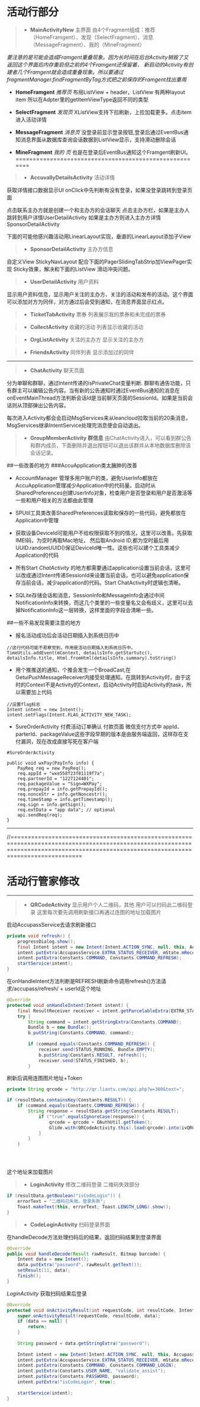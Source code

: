 ﻿# 活动行部分
>* **MainActivityNew** 主界面
由4个Fragment组成：推荐（HomeFramgent）、发现（SelectFragment）、消息（MessageFragment）、我的（MineFragment）

*要注意的是可能会造成Framgent重叠现象。因为长时间在后台Activity销毁了又返回这个界面后内存重启但之前的4个Framgent还保留着，
新启动的Activity有创建者几个Framgent就会造成重叠现象。所以要通过fragmentManager.findFragmentByTag方式把之前保存的Framgent找出重用*

 - **HomeFramgent** *推荐页*
 布局ListView + header，ListView 有两种layout item 所以在Adpter里的getItemViewType返回不同的类型

 - **SelectFragment** *发现页*
 XListView支持下拉刷新，上拉加载更多。点击item进入活动详情

 - **MessageFragment** *消息页*
 没登录前显示登录按钮,登录后通过EventBus通知消息界面从数据库查询会话数据到ListView显示，支持滑动删除会话

 - **MineFragment** *我的 页*
 也是在登录后EventBus通知这个Framgent刷新UI。
=======================================================
>* **AccuvallyDetailsActivity** 活动详情

获取详情接口数据显示UI
onClick中先判断有没有登录，如果没登录跳转到登录页面

点击联系主办方就是创建一个和主办方的会话聊天
点击主办方栏，如果是主办人跳转到用户详情UserDetailActivity
如果是主办方则进入主办方详情SponsorDetailActivity

下面的可能他感兴趣活动用LinearLayout实现，垂直的LinearLayout添加子View

>* **SponsorDetailActivity** 主办方信息

自定义View StickyNavLayout 配合下面的PagerSlidingTabStrip加ViewPager实现 Sticky效果，解决和下面的ListView 滑动冲突问题。

>* **UserDetailActivity** 用户资料

显示用户资料信息，显示用户关注的主办方、关注的活动和发布的活动。这个界面可以添加对方为同伴，对方通过后会受到通知，在消息界面显示红点。

>* **TicketTabActivity** 票券 
列表展示我的票券和未完成的票券

>* **CollectActivity** 收藏的活动
列表显示收藏的活动

>* **OrgListActivity** 关注的主办方
显示关注的主办方

>* **FriendsActivity** 同伴列表
显示添加过的同伴

-------

>* **ChatActivity** 聊天页面

分为单聊和群聊，通过Intent传递的isPrivateChat变量判断.
群聊有通告功能，只有群主可以编辑公告内容。当有新的公告通知时通过EventBus通知的消息在onEventMainThread方法判断会话Id是当前聊天页面的SessionId。如果是当前会话则从顶部弹出公告内容。

每次进入Activity都会会启动MsgServices来从leancloud拉取当前的20条消息，MsgServices继承IntentService处理完消息便会自动退出。

>* **GroupMemberActivity 群信息**
由ChatActivity进入，可以看到群公告和群内成员，下面删除并退出按钮可以退出该群并从本地数据库删除该会话记录。



##一些改善的地方
###AccuApplication类太臃肿的改善

 - AccountManager 管理多用户账户的类，避免UserInfo都放在AccuApplication管理减少Application中的代码量。启动时从SharedPreferences创建UserInfo对象，检查用户是否登录和用户是否激活等一些和用户相关的方法都由此管理

 - SPUtil工具类改善SharedPreferences读取和保存的一些代码，避免都放在Application中管理

 - 获取设备DeviceId可能用户不给权限获取不到的情况，这里可以改善。先获取IMEI码，为空时再取Mac地址， 然后取Android ID,都为空时最后用UUID.randomUUID()保证DeviceId唯一性。这些也可以建个工具类减少Application的代码

 - 所有Start *ChatActivity* 的地方都需要通过application设置当前会话，这里可以改成通过Intent传递SessionId来设置当前会话，也可以避免application保存当前会话，减少application的代码。Start ChatActivity时逻辑也清晰。

 - SQLite存储会话和消息，SessionInfo和MessageInfo会通过中间NotificationInfo来转换，而这几个类里的一些变量名又会有歧义，这里可以去掉NotificationInfo这一层转换，这样里面的字段会清晰一些。

##一些不易发现需要注意的地方

 - 报名活动成功后会活动日期插入到系统日历中
 
 ```
//这行代码可能不易察觉到，作用是活动日期插入到系统日历中。
TimeUtils.addEvent(mContext, detailsInfo.getStartutc(), detailsInfo.title, Html.fromHtml(detailsInfo.summary).toString()
 ```

 - 用个推推送的通知，个推会发生一个BroadCast,在GetuiPushMessageReceiver内接受处理通知。在跳转到Activity时，由于这时的Context不是Activity的Context，启动Activity时启动Activity的task，所以需要加上代码
```
//设置flag标志
Intent intent = new Intent();
intent.setFlags(Intent.FLAG_ACTIVITY_NEW_TASK);
```


 - SureOrderActivity 付费活动订单确认 付款页面
微信支付方式中 appId、parterId、packageValue这些字段早期的版本是由服务端返回，这样存在支付漏洞，现在改成直接写死在客户端

```
#SureOrderActivity

public void wxPay(PayInfo info) {
	PayReq req = new PayReq();
	req.appId = "wxe558f23f81119f7a";
	req.partnerId = "1227124401";
	req.packageValue = "Sign=WXPay";
	req.prepayId = info.getPrepayId();
	req.nonceStr = info.getNoncestr();
	req.timeStamp = info.getTimestamp();
	req.sign = info.getSign();
	req.extData = "app data"; // optional
	api.sendReq(req);
}
```
 

---

//=======================================================================================================================================================================================



# 活动行管家修改

----
>* **QRCodeActivity**
显示用户个人二维码，其他 用户可以扫码此二维码登录
这里每次要先调用刷新接口再通过连图的地址加载图片

启动AccupassService去请求刷新接口
```java
private void refresh() {
	progressDialog.show();
	final Intent intent = new Intent(Intent.ACTION_SYNC, null, this, AccupassService.class);
	intent.putExtra(AccupassService.EXTRA_STATUS_RECEIVER, mState.mReceiver);
	intent.putExtra(Constants.COMMAND, Constants.COMMAND_REFRESH);
	startService(intent);
}
```

在onHandleIntent方法判断是REFRESH刷新命令调用refresh()方法请求/accupass/refresh/ + userId这个地址
```java
@Override
protected void onHandleIntent(Intent intent) {
    final ResultReceiver receiver = intent.getParcelableExtra(EXTRA_STATUS_RECEIVER);
    try {
        String command = intent.getStringExtra(Constants.COMMAND);
        Bundle b = new Bundle();
        b.putString(Constants.COMMAND, command);
        
        if (command.equals(Constants.COMMAND_REFRESH)) {
        	receiver.send(STATUS_RUNNING, Bundle.EMPTY);
        	b.putString(Constants.RESULT, refresh());
            receiver.send(STATUS_FINISHED, b);
		}
```

刷新后调用连图图片地址+Token
```java
private String qrcode = "http://qr.liantu.com/api.php?w=300&text=";

if (resultData.containsKey(Constants.RESULT)) {
	if (command.equals(Constants.COMMAND_REFRESH)) {
		String response = resultData.getString(Constants.RESULT);
			if ("true".equalsIgnoreCase(response)) {
				qrcode = qrcode + OAuthUtil.getToken();
				Glide.with(QRCodeActivity.this).load(qrcode).into(ivQRCode);
			}
		}
	}





```
这个地址来加载图片
>* **LoginActivity**
 修改二维码登录 二维码失效部分
 
```java
if (resultData.getBoolean("isCodeLogin")) {
	errorText = "二维码已失效，登录失败";
	Toast.makeText(this, errorText, Toast.LENGTH_LONG).show();
}
```
>* **CodeLoginActivity** 扫码登录界面

在handleDecode方法处理扫码后的结果，返回扫码结果到登录界面
```java
@Override
public void handleDecode(Result rawResult, Bitmap barcode) {
	Intent data = new Intent();
	data.putExtra("password", rawResult.getText());
	setResult(11, data);
	finish();
}
```
*LoginActivity* 获取扫码结果后登录
```java
@Override
protected void onActivityResult(int requestCode, int resultCode, Intent data) {
	super.onActivityResult(requestCode, resultCode, data);
	if (data == null) {
		return;
	}
	
	String password = data.getStringExtra("password");
	
	Intent intent = new Intent(Intent.ACTION_SYNC, null, this, AccupassService.class);
    intent.putExtra(AccupassService.EXTRA_STATUS_RECEIVER, mState.mReceiver);
    intent.putExtra(Constants.COMMAND, Constants.COMMAND_LOGIN);
    intent.putExtra(Constants.USER_NAME, "validate_assist");
    intent.putExtra(Constants.PASSWORD, password);
    intent.putExtra("isCodeLogin", true);
    
    startService(intent);
}
```